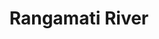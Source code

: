 ---
title: "Rangamati River"
title_bn: "রাঙামাটি নদী"
description: "It’s a very small river that flows through North-West of Savar."
---